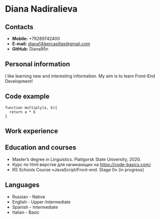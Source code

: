 # Diana Nadiralieva

## Contacts
+ **Mobile:** +79289742400
+ **E-mail:** diana14ikercasillas@gmail.com
+ **GitHub:** Diana95n

## Personal information
I like learning new and interesting information. My aim is to learn Front-End Development!

## Code example
```
function multiply(a, b){
  return a * b
}
```

## Work experience

## Education and courses
+ Master’s degree in Linguistics. Piatigorsk State University, 2020. 
+ Курс по html верстке для начинающих на https://code-basics.com/
+ RS Schools Course «JavaScript/Front-end. Stage 0» (in progress)

## Languages
+ Russian - Native
+ English - Upper-Intermediate
+ Spanish - Intermediate
+ Italian - Basic
 
